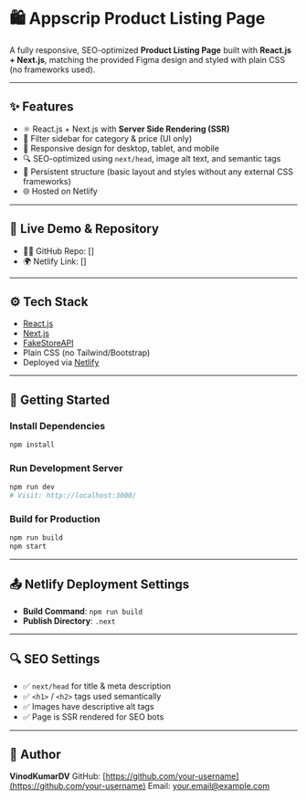 # 🛍️ Appscrip Product Listing Page

A fully responsive, SEO-optimized **Product Listing Page** built with **React.js + Next.js**, matching the provided Figma design and styled with plain CSS (no frameworks used).

---

## ✨ Features

- ⚛️ React.js + Next.js with **Server Side Rendering (SSR)**
- 🧭 Filter sidebar for category & price (UI only)
- 💅 Responsive design for desktop, tablet, and mobile
- 🔍 SEO-optimized using `next/head`, image alt text, and semantic tags
- 💾 Persistent structure (basic layout and styles without any external CSS frameworks)
- 🌐 Hosted on Netlify

---

## 🔗 Live Demo & Repository

- 🧑‍💻 GitHub Repo: []
- 🌍 Netlify Link:   []

---

## ⚙️ Tech Stack

- [React.js](https://reactjs.org/)
- [Next.js](https://nextjs.org/)
- [FakeStoreAPI](https://fakestoreapi.com/)
- Plain CSS (no Tailwind/Bootstrap)
- Deployed via [Netlify](https://www.netlify.com/)

---

## 🚀 Getting Started

### Install Dependencies

```bash
npm install
````

### Run Development Server

```bash
npm run dev
# Visit: http://localhost:3000/
```

### Build for Production

```bash
npm run build
npm start
```

---

## 📤 Netlify Deployment Settings

* **Build Command**: `npm run build`
* **Publish Directory**: `.next`

---

## 🔍 SEO Settings

* ✅ `next/head` for title & meta description
* ✅ `<h1>` / `<h2>` tags used semantically
* ✅ Images have descriptive alt tags
* ✅ Page is SSR rendered for SEO bots

---

## 🧑 Author

**VinodKumarDV**
GitHub: [https://github.com/your-username](https://github.com/your-username)
Email: [your.email@example.com](mailto:your.email@example.com)

```
